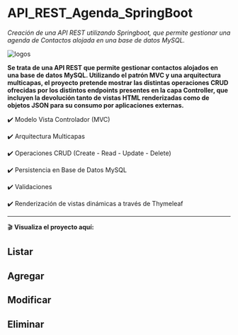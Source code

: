 # API_REST_Agenda_SpringBoot
*Creación de una API REST utilizando Springboot, que permite gestionar una agenda de Contactos alojada en una base de datos MySQL.*

![logos](https://github.com/Sergio-Arean/API_REST_Agenda_SpringBoot/assets/101679332/f230efdf-9210-4ee1-ba64-b52e8c9fd5f9)


**Se trata de una API REST que permite gestionar contactos alojados en una base de datos MySQL. Utilizando el patrón MVC y una arquitectura multicapas, el proyecto pretende mostrar las distintas operaciones CRUD ofrecidas por los distintos endpoints presentes en la capa Controller, que incluyen la devolución tanto de vistas HTML renderizadas como de objetos JSON para su consumo por aplicaciones externas.**

  
✔️ Modelo Vista Controlador (MVC)

✔️ Arquitectura Multicapas

✔️ Operaciones CRUD (Create - Read - Update - Delete)

✔️ Persistencia en Base de Datos MySQL

✔️ Validaciones

✔️ Renderización de vistas dinámicas a través de Thymeleaf






------------

🎬 **Visualiza el proyecto aquí:**










## Listar





## Agregar


## Modificar



## Eliminar

